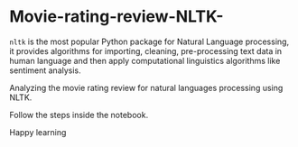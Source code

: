 # Movie-rating-review-NLTK-
`nltk` is the most popular Python package for Natural Language processing, it provides algorithms for importing, cleaning, pre-processing text data in human language and then apply computational linguistics algorithms like sentiment analysis.

Analyzing the movie rating review for natural languages processing using NLTK.

Follow the steps inside the notebook.

Happy learning
